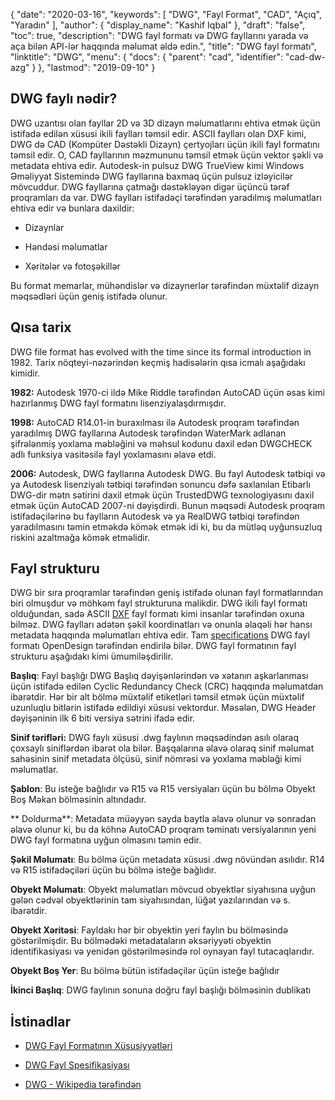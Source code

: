 {
  "date": "2020-03-16",
  "keywords": [
"DWG",
"Fayl Format",
"CAD",
"Açıq",
"Yaradın"
],
  "author": {
    "display_name": "Kashif Iqbal"
},
  "draft": "false",
  "toc": true,
  "description": "DWG fayl formatı və DWG fayllarını yarada və aça bilən API-lər haqqında məlumat əldə edin.",
  "title": "DWG fayl formatı",
  "linktitle": "DWG",
  "menu": {
    "docs": {
      "parent": "cad",
      "identifier": "cad-dw-azg"
}
},
  "lastmod": "2019-09-10"
}

## DWG faylı nədir?

DWG uzantısı olan fayllar 2D və 3D dizayn məlumatlarını ehtiva etmək üçün istifadə edilən xüsusi ikili faylları təmsil edir. ASCII faylları olan DXF kimi, DWG də CAD (Kompüter Dəstəkli Dizayn) çertyojları üçün ikili fayl formatını təmsil edir. O, CAD fayllarının məzmununu təmsil etmək üçün vektor şəkli və metadata ehtiva edir. Autodesk-in pulsuz DWG TrueView kimi Windows Əməliyyat Sistemində DWG fayllarına baxmaq üçün pulsuz izləyicilər mövcuddur. DWG fayllarına çatmağı dəstəkləyən digər üçüncü tərəf proqramları da var. DWG faylları istifadəçi tərəfindən yaradılmış məlumatları ehtiva edir və bunlara daxildir:

* Dizaynlar

* Həndəsi məlumatlar

* Xəritələr və fotoşəkillər


Bu format memarlar, mühəndislər və dizaynerlər tərəfindən müxtəlif dizayn məqsədləri üçün geniş istifadə olunur.

## Qısa tarix ##

DWG file format has evolved with the time since its formal introduction in 1982. Tarix nöqteyi-nəzərindən keçmiş hadisələrin qısa icmalı aşağıdakı kimidir.

**1982:** Autodesk 1970-ci ildə Mike Riddle tərəfindən AutoCAD üçün əsas kimi hazırlanmış DWG fayl formatını lisenziyalaşdırmışdır.

**1998:** AutoCAD R14.01-in buraxılması ilə Autodesk proqram tərəfindən yaradılmış DWG fayllarına Autodesk tərəfindən WaterMark adlanan şifrələnmiş yoxlama məbləğini və məhsul kodunu daxil edən DWGCHECK adlı funksiya vasitəsilə fayl yoxlamasını əlavə etdi.

**2006:** Autodesk, DWG fayllarına Autodesk DWG. Bu fayl Autodesk tətbiqi və ya Autodesk lisenziyalı tətbiqi tərəfindən sonuncu dəfə saxlanılan Etibarlı DWG-dir mətn sətirini daxil etmək üçün TrustedDWG texnologiyasını daxil etmək üçün AutoCAD 2007-ni dəyişdirdi. Bunun məqsədi Autodesk proqram istifadəçilərinə bu faylların Autodesk və ya RealDWG tətbiqi tərəfindən yaradılmasını təmin etməkdə kömək etmək idi ki, bu da mütləq uyğunsuzluq riskini azaltmağa kömək etməlidir.

## Fayl strukturu ##

DWG bir sıra proqramlar tərəfindən geniş istifadə olunan fayl formatlarından biri olmuşdur və möhkəm fayl strukturuna malikdir. DWG ikili fayl formatı olduğundan, sadə ASCII [DXF](/cad/dxf/) fayl formatı kimi insanlar tərəfindən oxuna bilməz. DWG faylları adətən şəkil koordinatları və onunla əlaqəli hər hansı metadata haqqında məlumatları ehtiva edir. Tam [specifications](https://www.opendesign.com/files/guestdownloads/OpenDesign_Specification_for_.dwg_files.pdf) DWG fayl formatı OpenDesign tərəfindən endirilə bilər. DWG fayl formatının fayl strukturu aşağıdakı kimi ümumiləşdirilir.

**Başlıq**: Fayl başlığı DWG Başlıq dəyişənlərindən və xətanın aşkarlanması üçün istifadə edilən Cyclic Redundancy Check (CRC) haqqında məlumatdan ibarətdir. Hər bir alt bölmə müxtəlif etiketləri təmsil etmək üçün müxtəlif uzunluqlu bitlərin istifadə edildiyi xüsusi vektordur. Məsələn, DWG Header dəyişəninin ilk 6 biti versiya sətrini ifadə edir.

**Sinif tərifləri:** DWG faylı xüsusi .dwg faylının məqsədindən asılı olaraq çoxsaylı siniflərdən ibarət ola bilər. Başqalarına əlavə olaraq sinif məlumat sahəsinin sinif metadata ölçüsü, sinif nömrəsi və yoxlama məbləği kimi məlumatlar.

**Şablon**: Bu isteğe bağlıdır və R15 və R15 versiyaları üçün bu bölmə Obyekt Boş Məkan bölməsinin altındadır.

** Doldurma**: Metadata müəyyən sayda baytla əlavə olunur və sonradan əlavə olunur ki, bu da köhnə AutoCAD proqram təminatı versiyalarının yeni DWG fayl formatına uyğun olmasını təmin edir.

**Şəkil Məlumatı**: Bu bölmə üçün metadata xüsusi .dwg növündən asılıdır. R14 və R15 istifadəçiləri üçün bu bölmə isteğe bağlıdır.

**Obyekt Məlumatı**: Obyekt məlumatları mövcud obyektlər siyahısına uyğun gələn cədvəl obyektlərinin tam siyahısından, lüğət yazılarından və s. ibarətdir.

**Obyekt Xəritəsi**: Fayldakı hər bir obyektin yeri faylın bu bölməsində göstərilmişdir. Bu bölmədəki metadataların əksəriyyəti obyektin identifikasiyası və yenidən göstərilməsində rol oynayan fayl tutacaqlarıdır.

**Obyekt Boş Yer**: Bu bölmə bütün istifadəçilər üçün isteğe bağlıdır

**İkinci Başlıq**: DWG faylının sonuna doğru fayl başlığı bölməsinin dublikatı

## İstinadlar ##

* [DWG Fayl Formatının Xüsusiyyətləri](https://www.opendesign.com/files/guestdownloads/OpenDesign_Specification_for_.dwg_files.pdf)

* [DWG Fayl Spesifikasiyası](https://www.scan2cad.com/blog/dwg/file-spec/)

* [DWG - Wikipedia tərəfindən](https://en.wikipedia.org/wiki/.dwg)


